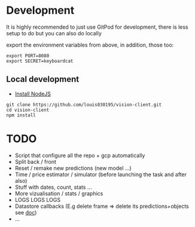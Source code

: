 # Development
It is highly recommended to just use GitPod for development, there is less setup to do but you can also do locally

export the environment variables from above, in addition, those too:

    export PORT=8080
    export SECRET=keyboardcat

## Local development
- [Install NodeJS](https://www.google.com/search?ei=D3Q4XZGcM8OHjLsPs--n8AM&q=install+nodejs)

```
git clone https://github.com/louis030195/vision-client.git
cd vision-client
npm install
```

# TODO
- Script that configure all the repo + gcp automatically
- Split back / front
- Reset / remake new predictions (new model ...)
- Time / price estimator / simulator (before launching the task and after also)
- Stuff with dates, count, stats ...
- More vizualisation / stats / graphics
- LOGS LOGS LOGS
- Datastore callbacks (E.g delete frame => delete its predictions+objects see [doc](https://cloud.google.com/appengine/docs/standard/java/datastore/callbacks#top_of_page))
- ...